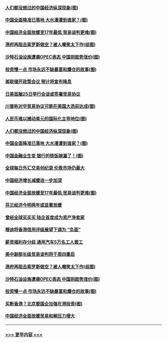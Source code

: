 #### [人们都没想过的中国经济纵深现象(图)](../pages/p5/907684.md?t=09181300) 
#### [中国全面降准已落地 大水漫灌到谁家？(图)](../pages/p5/907688.md?t=09181300) 
#### [中国经济全面放缓至17年最低 贸易谈判更难(图)](../pages/p5/907648.md?t=09181300) 
#### [港府再阻击索罗斯做空？被人嘲笑太下作(组图)](../pages/p5/907637.md?t=09181300) 
#### [沙特石油设施遭袭OPEC表态 中国则趁势涨价(图)](../pages/p5/907570.md?t=09181300) 
#### [投资慢一点 市场永远不缺暴富和爆仓的故事(图)](../pages/p5/907564.md?t=09181300) 
#### [美联储开政策会议 预计将宣布降息](../pages/p5/907739.md?t=09181300) 
#### [日美首脑25日举行会谈或签署贸易协议](../pages/p5/907734.md?t=09181300) 
#### [川普称对华贸易协议可能在美国大选前达成(图)](../pages/p5/907707.md?t=09181300) 
#### [人民币难以撼动美元的国际化主导地位(图)](../pages/p5/907705.md?t=09181300) 
#### [人们都没想过的中国经济纵深现象(图)](../pages/p5/907684.md?t=09181300) 
#### [中国全面降准已落地 大水漫灌到谁家？(图)](../pages/p5/907688.md?t=09181300) 
#### [中国金融业生变 银行的铁饭碗漏了！(图)](../pages/p5/907683.md?t=09181300) 
#### [全球每日外汇交易创纪录 伦敦市场仍最大](../pages/p5/907685.md?t=09181300) 
#### [中国经济增长减缓进一步加深](../pages/p5/907649.md?t=09181300) 
#### [中国经济全面放缓至17年最低 贸易谈判更难(图)](../pages/p5/907648.md?t=09181300) 
#### [芬兰经济今明两年或显著放缓](../pages/p5/907643.md?t=09181300) 
#### [曾经全球买买买 陆企首度成为资产净卖家](../pages/p5/907641.md?t=09181300) 
#### [穆迪将香港信用评级展望下调为 “负面”](../pages/p5/907640.md?t=09181300) 
#### [薪资福利存分歧 通用汽车5万名工人罢工](../pages/p5/907639.md?t=09181300) 
#### [美中副部长级贸易谈判将于周四重启](../pages/p5/907638.md?t=09181300) 
#### [港府再阻击索罗斯做空？被人嘲笑太下作(组图)](../pages/p5/907637.md?t=09181300) 
#### [沙特石油设施遭袭OPEC表态 中国则趁势涨价(图)](../pages/p5/907570.md?t=09181300) 
#### [投资慢一点 市场永远不缺暴富和爆仓的故事(图)](../pages/p5/907564.md?t=09181300) 
#### [买断香港？北京要国企加强在港投资(图)](../pages/p5/907582.md?t=09181300) 
#### [中国经济全面放缓贸易和解压力增大](../pages/p5/907579.md?t=09181300) 

----
#### [ >>> 更早内容 <<< ](../indexes/p5-earlier.md)
